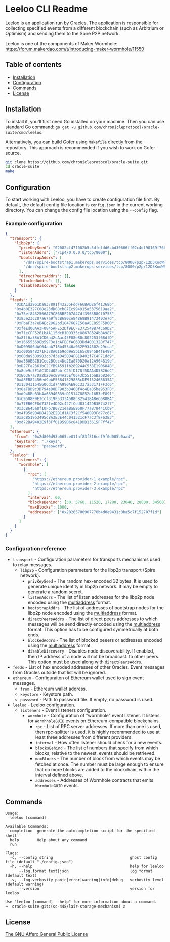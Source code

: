 # Leeloo CLI Readme

Leeloo is an application run by Oracles. The application is responsible for collecting specified events from a different
blockchain (such as Arbitrium or Optimism) and sending them to the Spire P2P network.

Leeloo is one of the components of Maker Wormhole: https://forum.makerdao.com/t/introducing-maker-wormhole/11550

## Table of contents

* [Installation](#installation)
* [Configuration](#configuration)
* [Commands](#commands)
* [License](#license)

## Installation

To install it, you'll first need Go installed on your machine. Then you can use standard Go
command: `go get -u github.com/chronicleprotocol/oracle-suite/cmd/leeloo`.

Alternatively, you can build Gofer using `Makefile` directly from the repository. This approach is recommended if you
wish to work on Gofer source.

```bash
git clone https://github.com/chronicleprotocol/oracle-suite.git
cd oracle-suite
make
```

## Configuration

To start working with Leeloo, you have to create configuration file first. By default, the default config file location
is `config.json` in the current working directory. You can change the config file location using the `--config` flag.

### Example configuration

```json
{
  "transport": {
    "libp2p": {
      "privKeySeed": "02082cf471002b5c5dfefdd6cbd30666ff02c4df90169f766877caec26ed4f88",
      "listenAddrs": ["/ip4/0.0.0.0/tcp/8000"],
      "bootstrapAddrs": [
        "/dns/spire-bootstrap1.makerops.services/tcp/8000/p2p/12D3KooWRfYU5FaY9SmJcRD5Ku7c1XMBRqV6oM4nsnGQ1QRakSJi",
        "/dns/spire-bootstrap2.makerops.services/tcp/8000/p2p/12D3KooWBGqjW4LuHUoYZUhbWW1PnDVRUvUEpc4qgWE3Yg9z1MoR"
      ],
      "directPeersAddrs": [],
      "blockedAddrs": [],
      "disableDiscovery": false
    }
  },
  "feeds": [
    "0xDA1d2961Da837891f43235FddF66BAD26f41368b",
    "0x4b0E327C08e23dD08cb87Ec994915a5375619aa2",
    "0x75ef8432566A79C86BBF207A47df3963B8Cf0753",
    "0x83e23C207a67a9f9cB680ce84869B91473403e7d",
    "0xFbaF3a7eB4Ec2962bd1847687E56aAEE855F5D00",
    "0xfeEd00AA3F0845AFE52Df9ECFE372549B74C69D2",
    "0x71eCFF5261bAA115dcB1D9335c88678324b8A987",
    "0x8ff6a38A1CD6a42cAac45F08eB0c802253f68dfD",
    "0x16655369Eb59F3e1cAFBCfAC6D3Dd4001328f747",
    "0xD09506dAC64aaA718b45346a032F934602e29cca",
    "0xc00584B271F378A0169dd9e5b165c0945B4fE498",
    "0x60da93D9903cb7d3eD450D4F81D402f7C4F71dd9",
    "0xa580BBCB1Cee2BCec4De2Ea870D20a12A964819e",
    "0xD27Fa2361bC2CfB9A591fb289244C538E190684B",
    "0x8de9c5F1AC1D4d02bbfC25fD178f5DAA4D5B26dC",
    "0xE6367a7Da2b20ecB94A25Ef06F3b551baB2682e6",
    "0xA8EB82456ed9bAE55841529888cDE9152468635A",
    "0x130431b4560Cd1d74A990AE86C337a33171FF3c6",
    "0x8aFBD9c3D794eD8DF903b3468f4c4Ea85be953FB",
    "0xd94BBe83b4a68940839cD151478852d16B3eF891",
    "0xC9508E9E3Ccf319F5333A5B8c825418ABeC688BA",
    "0x77EB6CF8d732fe4D92c427fCdd83142DB3B742f7",
    "0x3CB645a8f10Fb7B0721eaBaE958F77a878441Cb9",
    "0x4f95d9B4D842B2E2B1d1AC3f2Cf548B93Fd77c67",
    "0xaC8519b3495d8A3E3E44c041521cF7aC3f8F63B3",
    "0xd72BA9402E9f3Ff01959D6c841DDD13615FFff42"
  ],
  "ethereum": {
    "from": "0x2d800d93b065ce011af83f316cef9f0d005b0aa4",
    "keystore": "./keys",
    "password": "password",
  },
  "leeloo": {
    "listeners": {
      "wormhole": [
        {
          "rpc": [
            "https://ethereum.provider-1.example/rpc",
            "https://ethereum.provider-2.example/rpc",
            "https://ethereum.provider-3.example/rpc"
          ],
          "interval": 60,
          "blocksBehind": [30, 5760, 11520, 17280, 23040, 28800, 34560],
          "maxBlocks": 1000,
          "addresses": ["0x20265780907778b4d0e9431c8ba5c7f152707f1d"]
        }
      ]
    }
  }
}
```

### Configuration reference

- `transport` - Configuration parameters for transports mechanisms used to relay messages.
    - `libp2p` - Configuration parameters for the libp2p transport (Spire network).
        - `privKeySeed` - The random hex-encoded 32 bytes. It is used to generate unique identity in libp2p network. It may
          be empty to generate a random secret.
        - `listenAddrs` - The list of listen addresses for the libp2p node encoded using the
          [multiaddress](https://docs.libp2p.io/concepts/addressing/) format.
        - `bootstrapAddrs` - The list of addresses of bootstrap nodes for the libp2p node encoded using the
          [multiaddress](https://docs.libp2p.io/concepts/addressing/) format.
        - `directPeersAddrs` - The list of direct peers addresses to which messages will be send directly encoded using the
          [multiaddress](https://docs.libp2p.io/concepts/addressing/) format. This option has to be configured symmetrically
          at both ends.
        - `blockedAddrs` - The list of blocked peeers or addresses encoded using the
          [multiaddress](https://docs.libp2p.io/concepts/addressing/) format.
        - `disableDiscovery` - Disables node discoverability. If enabled, then IP address of a node will not be broadcast.
          to other peers. This option must be used along with `directPeersAddrs`.
- `feeds` - List of hex encoded addresses of other Oracles. Event messages from Oracles outside that list will be ignored.
- `ethereum` - Configuraiton of Ethereum wallet used to sign event messages.
  - `from` - Ethereum wallet address.
  - `keystore` - Keystore path.
  - `password` - Path to password file. If empty, no password is used.
- `leeloo` - Leeloo configuration.
  - `listeners` - Event listeners configuration.
    - `wormhole` - Configuration of "wormhole" event listener. It listens for `WormhholeGUID` events on Ethereum-compatible
      blockchains.
      - `rpc` - List of RPC server addresses. If more than one is used, then rpc-splitter is used. it is highly recommended
        to use at least three addresses from different providers.
      - `interval` - How often listener should check for a new events.
      - `blocksBehind` - The list of numbers that specify from which blocks, relative to the newest, events should be
        retrieved. 
      - `maxBlocks` - The number of block from which events may be fetched at once. The number must be large enough to 
        ensure that no more blocks are added to the blockchain, within the interval defined above.
      - `addresses` - Addresses of Wormhole contracts that emits `WormholeGUID` events.

## Commands

```
Usage:
  leeloo [command]

Available Commands:
  completion  generate the autocompletion script for the specified shell
  help        Help about any command
  run         

Flags:
  -c, --config string                                  ghost config file (default "./config.json")
  -h, --help                                           help for leeloo
      --log.format text|json                           log format (default text)
  -v, --log.verbosity panic|error|warning|info|debug   verbosity level (default warning)
      --version                                        version for leeloo

Use "leeloo [command] --help" for more information about a command.
➜  oracle-suite git:(sc-448/lair-storage-mechanism) ✗ 

```

## License

[The GNU Affero General Public License](https://www.notion.so/LICENSE)
